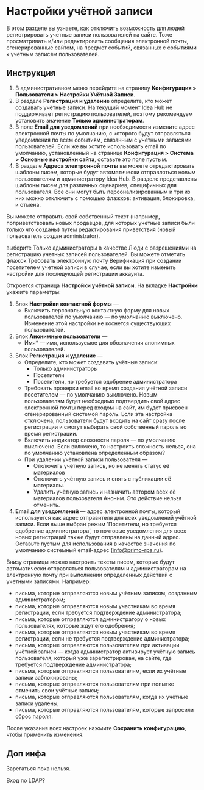 # Настройки учётной записи

В этом разделе вы узнаете, как отключить возможность для людей регистрировать учетные записи пользователей на сайте. Тоже просматривать и/или редактировать сообщения электронной почты, сгенерированные сайтом, на предмет событий, связанных с событиями к учетным записям пользователей.

## Инструкция

1. В административном меню перейдите на страницу **Конфигурация > Пользователи > Настройки Учётной Записи**.
1. В разделе **Регистрация и удаление** определите, кто может создавать учётные записи. На текущий момент Idea Hub не поддерживает регистрацию пользователей, поэтому рекомендуем установить значение **Только администраторам**.
1. В поле **Email для уведомлений** при необходимости измените адрес электронной почты по умолчанию, с которого будут отправляться уведомления по всем событиям, связанным с учётными записями пользователей. Если же вы хотите использовать email по умолчанию, установленный на странице **Конфигурация > Система > Основные настройки сайта**, оставьте это поле пустым.
1. В разделе **Адреса электронной почты** вы можете отредактировать шаблоны писем, которые будут автоматически отправляться новым пользователям и администратору Idea Hub. В разделе представлены шаблоны писем для различных сценариев, специфичных для пользователя. Все они могут быть персонализированным и три из них можно отключить с помощью флажков: активация, блокировка, и отмена.

Вы можете отправить свой собственный текст (например, поприветствовать новых продавцов, для которых учетные записи были только что созданы) путем редактирования приветствия (новый пользователь создан administrator).



 выберите Только администраторы в качестве Люди с разрешениями на регистрацию учетных записей пользователей. Вы можете отметить флажок Требовать электронную почту Верификация при создании посетителем учетной записи в случае, если вы хотите изменить настройки для последующей регистрации аккаунта.

Откроется страница **Настройки учётной записи**. На вкладке **Настройки** укажите параметры:
1. Блок **Настройки контактной формы** —
   * Включить персональную контактную форму для новых пользователей по умолчанию — по умолчанию выключено. Изменение этой настройки не коснется существующих пользователей.
1. Блок **Анонимные пользователи** —
   * Имя\* — имя, используемое для обозначения анонимных пользователей.
1. Блок **Регистрация и удаление** —
   * Определите, кто может создавать учётные записи:
     * Только администраторы
     * Посетители
     * Посетители, но требуется одобрение администратора
   * Требовать проверки email во время создания учётной записи посетителем — по умолчанию выключено. Новым пользователям будет необходимо подтвердить свой адрес электронной почты перед входом на сайт, им будет присвоен сгенерированный системой пароль. Если эта настройка отключена, пользователи будут входить на сайт сразу после регистрации и смогут выбирать свой собственный пароль во время регистрации.
   * Включить индикатор сложности пароля — по умолчанию выключено. Если включено, то настроить сложность нельзя, она по умолчанию установлена определенным образом?
   * При удалении учётной записи пользователя —
     * Отключить учётную запись, но не менять статус её материалов
     * Отключить учётную запись и снять с публикации её материалы.
     * Удалить учётную запись и назначить автором всех её материалов пользователя Аноним. Это действие нельзя отменить.
1. **Email для уведомлений** — адрес электронной почты, который используется как адрес отправителя для всех уведомлений учётной записи. Если выше выбран режим 'Посетители, но требуется одобрение администратора', то почтовые уведомления для всех новых регистраций также будут отправлены на данный адрес. Оставьте пустым для использования в качестве значения по умолчанию системный email-адрес (info@primo-rpa.ru).

Внизу страницы можно настроить тексты писем, которые будут автоматически отправляться пользователям и администраторам на электронную почту при выполнении определенных действий с учетными записями. Например:
* письма, которые отправляются новым учётным записям, созданным администратором;
* письма, которые отправляются новым участникам во время регистрации, если требуется подтверждение администратора;
* письма, которые отправляются администратору о новых пользователях, которые ждут его одобрения;
* письма, которые отправляются новым участникам во время регистрации, если не требуется подтверждение администратора;
* письма, которые отправляются пользователям при активации учётной записи — когда администратор активирует учётную запись пользователя, который уже зарегистрирован, на сайте, где требуется подтверждение администратора;
* письма, которые отправляются пользователям, если их учётные записи заблокированы;
* письма, которые отправляются пользователям при попытке отменить свои учётные записи;
* письма, которые отправляются пользователям, когда их учётные записи удалены;
* письма, которые отправляются пользователям, которые запросили сброс пароля. 

После указания всех настроек нажмите **Сохранить конфигурацию**, чтобы применить изменения.

## Доп инфа

Зарегаться пока нельзя. 

Вход по LDAP?


